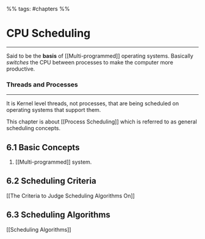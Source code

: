 %% tags: #chapters %%
# CPU Scheduling
***
Said to be the **basis** of [[Multi-programmed]] operating systems. Basically *switches* the CPU between processes to make the computer more productive.

### Threads and Processes
***
It is Kernel level threads, not processes, that are being scheduled on operating systems that support them.

This chapter is about [[Process Scheduling]] which is referred to as general scheduling concepts. 

## 6.1 Basic Concepts
1. [[Multi-programmed]] system.

## 6.2 Scheduling Criteria
[[The Criteria to Judge Scheduling Algorithms On]]

## 6.3 Scheduling Algorithms
[[Scheduling Algorithms]]